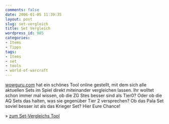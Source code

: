 ```yaml
---
comments: false
date: 2006-01-05 11:39:35
layout: post
slug: set-vergleich
title: Set Vergleich
wordpress_id: 985
categories:
- Items
- Tipps
tags:
- Items
- set
- tools
- world-of-warcraft
---
```


[wowguru.com](http://www.wowguru.com) hat ein schönes Tool online gestellt, mit dem sich alle aktuellen Sets im Spiel direkt miteinander vergleichen lassen. Ihr wolltet schon immer mal wissen, ob die ZG Stes besser sind als Tier0? Oder ob die AQ Sets das halten, was sie gegenüber Tier 2 versprechen? Ob das Pala Set soviel besser ist als das Krieger Set? Hier Eure Chance!

» [zum Set-Vergleichs Tool](http://www.wowguru.com/db/compare-item-set.php)
